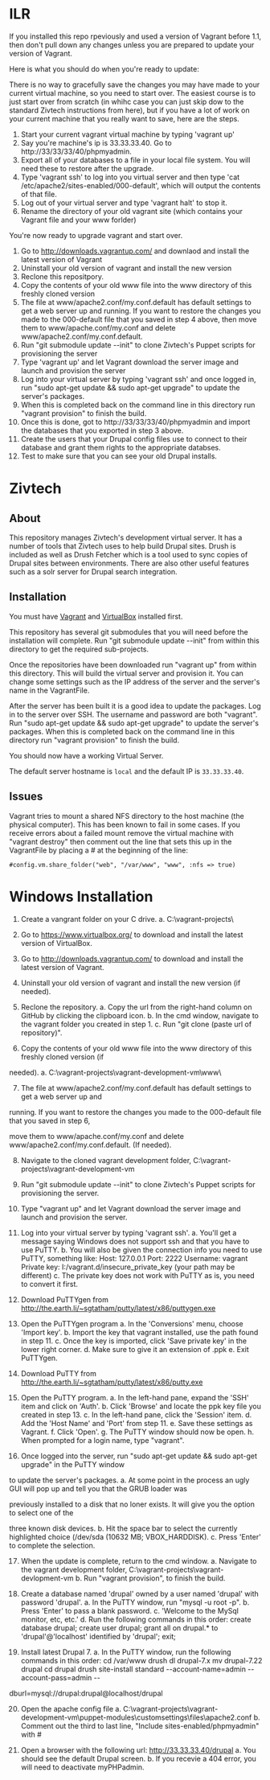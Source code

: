 ﻿# ILR

If you installed this repo rpeviously and used a version of Vagrant before 1.1, then don't pull down any changes unless you are prepared to update your version of Vagrant.

Here is what you should do when you're ready to update:

There is no way to gracefully save the changes you may have made to your current virtual machine, so you need to start over. The easiest course is to just start over from scratch (in whihc case you can just skip dow to the standard Zivtech instructions from here), but if you have a lot of work on your current machine that you really want to save, here are the steps.

1. Start your current vagrant virtual machine by typing 'vagrant up'
2. Say you're machine's ip is 33.33.33.40. Go to http://33/33/33/40/phpmyadmin.
3. Export all of your databases to a file in your local file system. You will need these to restore after the upgrade.
4. Type 'vagrant ssh' to log into you virtual server and then type 'cat /etc/apache2/sites-enabled/000-default', which will output the contents of that file.
5. Log out of your virtual server and type 'vagrant halt' to stop it.
6. Rename the directory of your old vagrant site (which contains your Vagrant file and your www forlder)

You're now ready to upgrade vagrant and start over.

1. Go to http://downloads.vagrantup.com/ and downlaod and install the latest version of Vagrant
2. Uninstall your old version of vagrant and install the new version
3. Reclone this repositpory.
4. Copy the contents of your old www file into the www directory of this freshly cloned version
5. The file at www/apache2.conf/my.conf.default has default settings to get a web server up and running. If you want to restore the changes you made to the 000-default file that you saved in step 4 above, then move them to www/apache.conf/my.conf and delete www/apache2.conf/my.conf.default.
6. Run "git submodule update --init" to clone Zivtech's Puppet scripts for provisioning the server
7. Type 'vagrant up' and let Vagrant download the server image and launch and provision the server
8. Log into your virtual server by typing 'vagrant ssh' and once logged in, run "sudo apt-get update && sudo apt-get upgrade" to update the server's packages.
9. When this is completed back on the command line in this directory run "vagrant provision" to finish the build.
10. Once this is done, got to http://33/33/33/40/phpmyadmin and import the databases that you exported in step 3 above.
11. Create the users that your Drupal config files use to connect to their database and grant them rights to the appropriate databses.
12. Test to make sure that you can see your old Drupal installs.


# Zivtech

## About

This repository manages Zivtech's development virtual server. It has a number of
tools that Zivtech uses to help build Drupal sites. Drush is included as well as
Drush Fetcher which is a tool used to sync copies of Drupal sites between
environments. There are also other useful features such as a solr server for
Drupal search integration.

## Installation

You must have [Vagrant](http://vagrantup.com) and [VirtualBox](https://www.virtualbox.org/) installed first.

This repository has several git submodules that you will need before the
installation will complete. Run "git submodule update --init" from within this
directory to get the required sub-projects.

Once the repositories have been downloaded run "vagrant up" from within this
directory. This will build the virtual server and provision it. You can change
some settings such as the IP address of the server and the server's name in the
VagrantFile.

After the server has been built it is a good idea to update the packages. Log in
to the server over SSH. The username and password are both "vagrant". Run
"sudo apt-get update && sudo apt-get upgrade" to update the server's packages.
When this is completed back on the command line in this directory run
"vagrant provision" to finish the build.

You should now have a working Virtual Server.

The default server hostname is `local` and the default IP is `33.33.33.40`.

## Issues

Vagrant tries to mount a shared NFS directory to the host machine (the physical
computer). This has been known to fail in some cases. If you receive errors
about a failed mount remove the virtual machine with "vagrant destroy" then
comment out the line that sets this up in the VagrantFile by placing a # at the
beginning of the line:

    #config.vm.share_folder("web", "/var/www", "www", :nfs => true)
	
# Windows Installation

1. Create a vangrant folder on your C drive.
a. C:\vagrant-projects\

2. Go to https://www.virtualbox.org/ to download and install the latest version of VirtualBox.

3. Go to http://downloads.vagrantup.com/ to download and install the latest version of Vagrant.

4. Uninstall your old version of vagrant and install the new version (if needed).

5. Reclone the repository.
a. Copy the url from the right-hand column on GitHub by clicking the clipboard icon.
b. In the cmd window, navigate to the vagrant folder you created in step 1.
c. Run "git clone (paste url of repository)".

6. Copy the contents of your old www file into the www directory of this freshly cloned version (if 

needed).
a. C:\vagrant-projects\vagrant-development-vm\www\

7. The file at www/apache2.conf/my.conf.default has default settings to get a web server up and 

running. If you want to restore the changes you made to the 000-default file that you saved in step 6, 

 move them to www/apache.conf/my.conf and delete www/apache2.conf/my.conf.default. (If needed).

8. Navigate to the cloned vagrant development folder, C:\vagrant-projects\vagrant-development-vm

9. Run "git submodule update --init" to clone Zivtech's Puppet scripts for provisioning the server.

10. Type "vagrant up" and let Vagrant download the server image and launch and provision the server.

11. Log into your virtual server by typing 'vagrant ssh'.
a. You'll get a message saying Windows does not support ssh and that you have to use PuTTY.
b. You will also be given the connection info you need to use PuTTY, something like:
Host: 127.0.0.1
Port: 2222
Username: vagrant
Private key: I:/vagrant.d/insecure_private_key (your path may be different)
c. The private key does not work with PuTTY as is, you need to convert it first.

12. Download PuTTYgen from http://the.earth.li/~sgtatham/putty/latest/x86/puttygen.exe

13. Open the PuTTYgen program
a. In the 'Conversions' menu, choose 'Import key'.
b. Import the key that vagrant installed, use the path found in step 11.
c. Once the key is imported, click 'Save private key' in the lower right corner.
d. Make sure to give it an extension of .ppk
e. Exit PuTTYgen.

14. Download PuTTY from http://the.earth.li/~sgtatham/putty/latest/x86/putty.exe

15. Open the PuTTY program.
a. In the left-hand pane, expand the 'SSH' item and click on 'Auth'.
b. Click 'Browse' and locate the ppk key file you created in step 13.
c. In the left-hand pane, click the 'Session' item.
d. Add the 'Host Name' and 'Port' from step 11.
e. Save these settings as Vagrant.
f. Click 'Open'.
g. The PuTTY window should now be open.
h. When prompted for a login name, type "vagrant".

16. Once logged into the server, run "sudo apt-get update && sudo apt-get upgrade" in the PuTTY window 

to update the server's packages.
a. At some point in the process an ugly GUI will pop up and tell you that the GRUB loader was 

previously installed to a disk that no loner exists. It will give you the option to select one of the 

three known disk devices.
b. Hit the space bar to select the currently highlighted choice (/dev/sda (10632 MB; VBOX_HARDDISK).
c. Press 'Enter' to complete the selection.

17. When the update is complete, return to the cmd window.
a. Navigate to the vagrant development folder, C:\vagrant-projects\vagrant-devlopment-vm
b. Run "vagrant provision", to finish the build.

18. Create a database named 'drupal' owned by a user named 'drupal' with password 'drupal'.
a. In the PuTTY window, run "mysql -u root -p".
b. Press 'Enter' to pass a blank password. 
c. 'Welcome to the MySql monitor, etc, etc.'
d. Run the following commands in this order:
create database drupal;
create user drupal;
grant all on drupal.* to 'drupal'@'localhost' identified by 'drupal';
exit;

19. Install latest Drupal 7.
a. In the PuTTY window, run the following commands in this order:
cd /var/www
drush dl drupal-7.x
mv drupal-7.22 drupal
cd drupal
drush site-install standard --account-name=admin --account-pass=admin --

dburl=mysql://drupal:drupal@localhost/drupal

20. Open the apache config file
a. C:\vagrant-projects\vagrant-development-vm\puppet-modules\customsettings\files\apache2.conf
b. Comment out the third to last line, "Include sites-enabled/phpmyadmin" with #

21. Open a browser with the following url: http://33.33.33.40/drupal
a. You should see the default Drupal screen.
b. If you recevie a 404 error, you will need to deactivate myPHPadmin.

